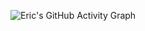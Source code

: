 ![Eric's GitHub Activity Graph](https://github-readme-activity-graph.vercel.app/graph?username=ericemdev&theme=dracula)
